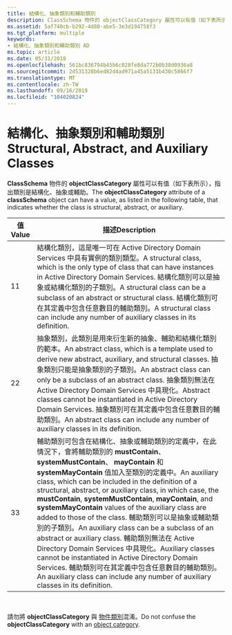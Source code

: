 ```yaml
---
title: 結構化、抽象類別和輔助類別
description: ClassSchema 物件的 objectClassCategory 屬性可以有值（如下表所示），指出類別是結構化、抽象或輔助。
ms.assetid: 5af740cb-b292-4d80-abe5-3e3d194758f3
ms.tgt_platform: multiple
keywords:
- 結構化、抽象類別和輔助類別 AD
ms.topic: article
ms.date: 05/31/2018
ms.openlocfilehash: 561bc836794b45b6c028fe8da772b0b38d0936a8
ms.sourcegitcommit: 2d531328b6ed82d4ad971a45a5131b430c5866f7
ms.translationtype: MT
ms.contentlocale: zh-TW
ms.lasthandoff: 09/16/2019
ms.locfileid: "104020824"
---
```

# <a name="structural-abstract-and-auxiliary-classes"></a><span data-ttu-id="bfa9a-104">結構化、抽象類別和輔助類別</span><span class="sxs-lookup"><span data-stu-id="bfa9a-104">Structural, Abstract, and Auxiliary Classes</span></span>

<span data-ttu-id="bfa9a-105">**ClassSchema** 物件的 **objectClassCategory** 屬性可以有值（如下表所示），指出類別是結構化、抽象或輔助。</span><span class="sxs-lookup"><span data-stu-id="bfa9a-105">The **objectClassCategory** attribute of a **classSchema** object can have a value, as listed in the following table, that indicates whether the class is structural, abstract, or auxiliary.</span></span>



| <span data-ttu-id="bfa9a-106">值</span><span class="sxs-lookup"><span data-stu-id="bfa9a-106">Value</span></span> | <span data-ttu-id="bfa9a-107">描述</span><span class="sxs-lookup"><span data-stu-id="bfa9a-107">Description</span></span>                                                                                                                                                                                                                                                                                                                                                                                                                                                                                                           |
|-------|-----------------------------------------------------------------------------------------------------------------------------------------------------------------------------------------------------------------------------------------------------------------------------------------------------------------------------------------------------------------------------------------------------------------------------------------------------------------------------------------------------------------------|
| <span data-ttu-id="bfa9a-108">1</span><span class="sxs-lookup"><span data-stu-id="bfa9a-108">1</span></span>     | <span data-ttu-id="bfa9a-109">結構化類別，這是唯一可在 Active Directory Domain Services 中具有實例的類別類型。</span><span class="sxs-lookup"><span data-stu-id="bfa9a-109">A structural class, which is the only type of class that can have instances in Active Directory Domain Services.</span></span> <span data-ttu-id="bfa9a-110">結構化類別可以是抽象或結構化類別的子類別。</span><span class="sxs-lookup"><span data-stu-id="bfa9a-110">A structural class can be a subclass of an abstract or structural class.</span></span> <span data-ttu-id="bfa9a-111">結構化類別可在其定義中包含任意數目的輔助類別。</span><span class="sxs-lookup"><span data-stu-id="bfa9a-111">A structural class can include any number of auxiliary classes in its definition.</span></span>                                                                                                                                                                                                                                           |
| <span data-ttu-id="bfa9a-112">2</span><span class="sxs-lookup"><span data-stu-id="bfa9a-112">2</span></span>     | <span data-ttu-id="bfa9a-113">抽象類別，此類別是用來衍生新的抽象、輔助和結構化類別的範本。</span><span class="sxs-lookup"><span data-stu-id="bfa9a-113">An abstract class, which is a template used to derive new abstract, auxiliary, and structural classes.</span></span> <span data-ttu-id="bfa9a-114">抽象類別只能是抽象類別的子類別。</span><span class="sxs-lookup"><span data-stu-id="bfa9a-114">An abstract class can only be a subclass of an abstract class.</span></span> <span data-ttu-id="bfa9a-115">抽象類別無法在 Active Directory Domain Services 中具現化。</span><span class="sxs-lookup"><span data-stu-id="bfa9a-115">Abstract classes cannot be instantiated in Active Directory Domain Services.</span></span> <span data-ttu-id="bfa9a-116">抽象類別可在其定義中包含任意數目的輔助類別。</span><span class="sxs-lookup"><span data-stu-id="bfa9a-116">An abstract class can include any number of auxiliary classes in its definition.</span></span>                                                                                                                                                                                   |
| <span data-ttu-id="bfa9a-117">3</span><span class="sxs-lookup"><span data-stu-id="bfa9a-117">3</span></span>     | <span data-ttu-id="bfa9a-118">輔助類別可包含在結構化、抽象或輔助類別的定義中，在此情況下，會將輔助類別的 **mustContain**、 **systemMustContain**、 **mayContain** 和 **systemMayContain** 值加入至類別的定義中。</span><span class="sxs-lookup"><span data-stu-id="bfa9a-118">An auxiliary class, which can be included in the definition of a structural, abstract, or auxiliary class, in which case, the **mustContain**, **systemMustContain**, **mayContain**, and **systemMayContain** values of the auxiliary class are added to those of the class.</span></span> <span data-ttu-id="bfa9a-119">輔助類別可以是抽象或輔助類別的子類別。</span><span class="sxs-lookup"><span data-stu-id="bfa9a-119">An auxiliary class can be a subclass of an abstract or auxiliary class.</span></span> <span data-ttu-id="bfa9a-120">輔助類別無法在 Active Directory Domain Services 中具現化。</span><span class="sxs-lookup"><span data-stu-id="bfa9a-120">Auxiliary classes cannot be instantiated in Active Directory Domain Services.</span></span> <span data-ttu-id="bfa9a-121">輔助類別可在其定義中包含任意數目的輔助類別。</span><span class="sxs-lookup"><span data-stu-id="bfa9a-121">An auxiliary class can include any number of auxiliary classes in its definition.</span></span> |



 

<span data-ttu-id="bfa9a-122">請勿將 **objectClassCategory** 與 [物件類別](object-class-and-object-category.md)混淆。</span><span class="sxs-lookup"><span data-stu-id="bfa9a-122">Do not confuse the **objectClassCategory** with an [object category](object-class-and-object-category.md).</span></span>

 

 




